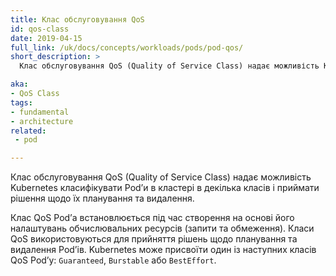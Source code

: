 ```yaml
---
title: Клас обслуговування QoS
id: qos-class
date: 2019-04-15
full_link: /uk/docs/concepts/workloads/pods/pod-qos/
short_description: >
  Клас обслуговування QoS (Quality of Service Class) надає можливість Kubernetes класифікувати Podʼи в кластері в декілька класів і приймати рішення щодо їх планування та видалення.

aka:
- QoS Class
tags:
- fundamental
- architecture
related:
 - pod

---
```


Клас обслуговування QoS (Quality of Service Class) надає можливість Kubernetes класифікувати Podʼи в кластері в декілька класів і приймати рішення щодо їх планування та видалення.

<!--more-->

Клас QoS Podʼа встановлюється під час створення на основі його налаштувань обчислювальних ресурсів (запити та обмеження). Класи QoS використовуються для прийняття рішень щодо планування та видалення Podʼів. Kubernetes може присвоїти один із наступних класів QoS Podʼу: `Guaranteed`, `Burstable` або `BestEffort`.
